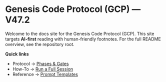 # Genesis Code Protocol (GCP) — V47.2

Welcome to the docs site for the Genesis Code Protocol (GCP). This site targets **AI-first** reading with human-friendly footnotes. For the full README overview, see the repository root.

**Quick links**
- Protocol → [Phases & Gates](protocol/phases-and-gates.md)
- How-To → [Run a Full Session](howto/run-session.md)
- Reference → [Prompt Templates](reference/prompts.md)
